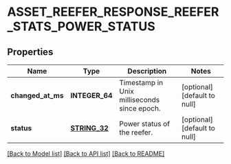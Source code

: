 # ASSET_REEFER_RESPONSE_REEFER_STATS_POWER_STATUS

## Properties
Name | Type | Description | Notes
------------ | ------------- | ------------- | -------------
**changed_at_ms** | **INTEGER_64** | Timestamp in Unix milliseconds since epoch. | [optional] [default to null]
**status** | [**STRING_32**](STRING_32.md) | Power status of the reefer. | [optional] [default to null]

[[Back to Model list]](../README.md#documentation-for-models) [[Back to API list]](../README.md#documentation-for-api-endpoints) [[Back to README]](../README.md)


